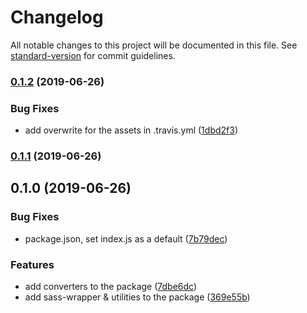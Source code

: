 # Changelog

All notable changes to this project will be documented in this file. See [standard-version](https://github.com/conventional-changelog/standard-version) for commit guidelines.

### [0.1.2](https://github.com/violacss/pegbox/compare/v0.1.1...v0.1.2) (2019-06-26)


### Bug Fixes

* add overwrite for the assets in .travis.yml ([1dbd2f3](https://github.com/violacss/pegbox/commit/1dbd2f3))



### [0.1.1](https://github.com/violacss/pegbox/compare/v0.1.0...v0.1.1) (2019-06-26)



## 0.1.0 (2019-06-26)


### Bug Fixes

* package.json, set index.js as a default ([7b79dec](https://github.com/violacss/pegbox/commit/7b79dec))


### Features

* add converters to the package ([7dbe6dc](https://github.com/violacss/pegbox/commit/7dbe6dc))
* add sass-wrapper & utilities to the package ([369e55b](https://github.com/violacss/pegbox/commit/369e55b))
